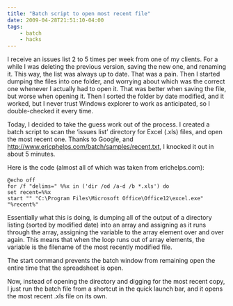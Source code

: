 ```yaml
---
title: "Batch script to open most recent file"
date: 2009-04-28T21:51:10-04:00
tags:
    - batch
    - hacks
---
```

I receive an issues list 2 to 5 times per week from one of my clients. For a while I was deleting the previous version, saving the new one, and renaming it. This way, the list was always up to date. That was a pain. Then I started dumping the files into one folder, and worrying about which was the correct one whenever I actually had to open it. That was better when saving the file, but worse when opening it. Then I sorted the folder by date modified, and it worked, but I never trust Windows explorer to work as anticipated, so I double-checked it every time.

Today, I decided to take the guess work out of the process. I created a batch script to scan the ‘issues list’ directory for Excel (.xls) files, and open the most recent one. Thanks to Google, and http://www.ericphelps.com/batch/samples/recent.txt, I knocked it out in about 5 minutes.

Here is the code (almost all of which was taken from erichelps.com):

```batch
@echo off
for /f "delims=" %%x in ('dir /od /a-d /b *.xls') do
set recent=%%x
start "" "C:\Program Files\Microsoft Office\Office12\excel.exe"
"%recent%"
```

Essentially what this is doing, is dumping all of the output of a directory listing (sorted by modified date) into an array and assigning as it runs through the array, assigning the variable to the array element over and over again. This means that when the loop runs out of array elements, the variable is the filename of the most recently modified file.

The start command prevents the batch window from remaining open the entire time that the spreadsheet is open.

Now, instead of opening the directory and digging for the most recent copy, I just run the batch file from a shortcut in the quick launch bar, and it opens the most recent .xls file on its own.
